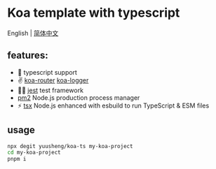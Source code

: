 # Koa template with typescript

English | [简体中文](https://github.com/yuusheng/koa-ts/blob/master/README.zh-CN.md)

## features:
- 💪 typescript support
- ✌️ [koa-router](https://github.com/koajs/router)  [koa-logger](https://github.com/koajs/logger)
- 👂🏻 [jest](https://jestjs.io/) test framework
- [pm2](https://pm2.keymetrics.io/) Node.js production process manager
- ⚡️ [tsx](https://github.com/esbuild-kit/tsx) Node.js enhanced with esbuild to run TypeScript & ESM files 

## usage
```bash
npx degit yuusheng/koa-ts my-koa-project
cd my-koa-project
pnpm i
```

